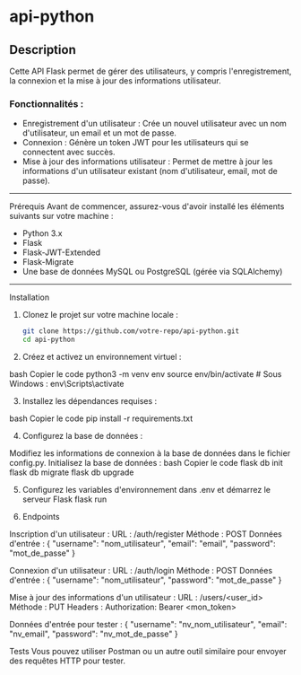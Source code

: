 # api-python

## Description
Cette API Flask permet de gérer des utilisateurs, y compris l'enregistrement, la connexion et la mise à jour des informations utilisateur.

### Fonctionnalités :
- Enregistrement d'un utilisateur : Crée un nouvel utilisateur avec un nom d'utilisateur, un email et un mot de passe.
- Connexion : Génère un token JWT pour les utilisateurs qui se connectent avec succès.
- Mise à jour des informations utilisateur : Permet de mettre à jour les informations d'un utilisateur existant (nom d'utilisateur, email, mot de passe).

---

 Prérequis
Avant de commencer, assurez-vous d'avoir installé les éléments suivants sur votre machine :
- Python 3.x
- Flask
- Flask-JWT-Extended
- Flask-Migrate
- Une base de données MySQL ou PostgreSQL (gérée via SQLAlchemy)

---

 Installation

1. Clonez le projet sur votre machine locale :
   ```bash
   git clone https://github.com/votre-repo/api-python.git
   cd api-python

2. Créez et activez un environnement virtuel :

bash
Copier le code
python3 -m venv env
source env/bin/activate  # Sous Windows : env\Scripts\activate

3. Installez les dépendances requises :

bash
Copier le code
pip install -r requirements.txt

4. Configurez la base de données :

Modifiez les informations de connexion à la base de données dans le fichier config.py.
Initialisez la base de données :
bash
Copier le code
flask db init
flask db migrate
flask db upgrade

5. Configurez les variables d'environnement dans .env et démarrez le serveur Flask
flask run

7. Endpoints

Inscription d'un utilisateur :
URL : /auth/register
Méthode : POST
Données d'entrée :
  {
  "username": "nom_utilisateur",
  "email": "email",
  "password": "mot_de_passe"
  }


Connexion d'un utilisateur :
URL : /auth/login
Méthode : POST
Données d'entrée :
  {
  "username": "nom_utilisateur",
  "password": "mot_de_passe"
  }

Mise à jour des informations d'un utilisateur :
URL : /users/<user_id>
Méthode : PUT
Headers : Authorization: Bearer <mon_token>

Données d'entrée pour tester :
{
  "username": "nv_nom_utilisateur",
  "email": "nv_email",
  "password": "nv_mot_de_passe"
}


Tests
Vous pouvez utiliser Postman ou un autre outil similaire pour envoyer des requêtes HTTP pour tester.
